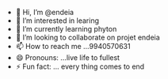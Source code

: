 - 👋 Hi, I’m @endeia
- 👀 I’m interested in learing
- 🌱 I’m currently learning phyton
- 💞️ I’m looking to collaborate on projet endeia
- 📫 How to reach me ...9940570631
- 😄 Pronouns: ...live life to fullest
- ⚡ Fun fact: ... every thing comes to end

<!---
endeia/endeia is a ✨ special ✨ repository because its `README.md` (this file) appears on your GitHub profile.
You can click the Preview link to take a look at your changes.
--->
